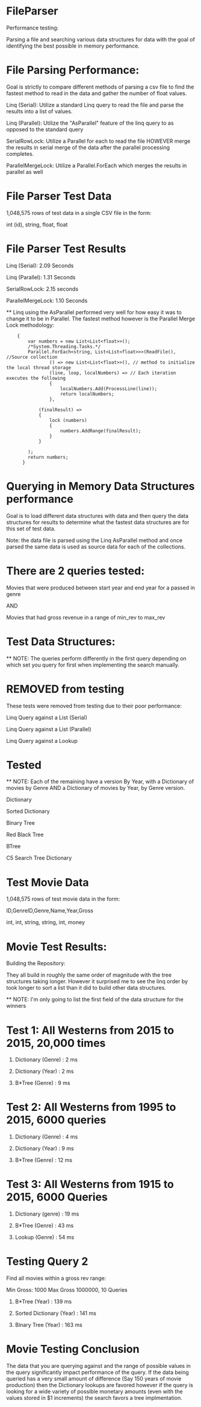 # FileParser
Performance testing: 

Parsing a file and searching various data structures for data with the goal of identifying the best possible in memory performance.

# File Parsing Performance:
Goal is strictly to compare different methods of parsing a csv file to find the fastest method to read in the data and gather the number of float values.

Linq (Serial): Utilize a standard Linq query to read the file and parse the results into a list of values.

Linq (Parallel): Utilize the "AsParallel" feature of the linq query to as opposed to the standard query

SerialRowLock: Utilize a Parallel for each to read the file HOWEVER merge the results in serial merge of the data after the parallel processing completes.

ParallelMergeLock: Utilize a Parallel.ForEach which merges the results in parallel as well

# File Parser Test Data
1,048,575 rows of test data in a single CSV file in the form:

int (id), string, float, float

# File Parser Test Results

Linq (Serial): 2.09 Seconds

Linq (Parallel): 1.31 Seconds

SerialRowLock: 2.15 seconds

ParallelMergeLock: 1.10 Seconds

** Linq using the AsParallel performed very well for how easy it was to change it to be in Parallel. The fastest method however is the Parallel Merge Lock methodology:

        {
            var numbers = new List<List<float>>();
            /*System.Threading.Tasks.*/
            Parallel.ForEach<string, List<List<float>>>(ReadFile(), //Source collection 
                    () => new List<List<float>>(), // method to initialize the local thread storage
                    (line, loop, localNumbers) => // Each iteration executes the following
                    {
                        localNumbers.Add(ProcessLine(line));
                        return localNumbers;
                    },

                (finalResult) =>
                {
                    lock (numbers)
                    {
                        numbers.AddRange(finalResult);
                    }
                }

            );
            return numbers;
          }



# Querying in Memory Data Structures performance
Goal is to load different data structures with data and then query the data structures for results to determine what the fastest data structures are for this set of test data.

Note: the data file is parsed using the Linq AsParallel method and once parsed the same data is used as source data for each of the collections.

# There are 2 queries tested: 

Movies that were produced between start year and end year for a passed in genre

AND

Movies that had gross revenue in a range of min_rev to max_rev

# Test Data Structures:
** NOTE: The queries perform differently in the first query depending on which set you query for first when implementing the search manually.

# REMOVED from testing

These tests were removed from testing due to their poor performance:

Linq Query against a List (Serial)

Linq Query against a List (Parallel)

Linq Query against a Lookup

# Tested

** NOTE: Each of the remaining have a version By Year, with a Dictionary of movies by Genre AND a Dictionary of movies by Year, by Genre version. 

Dictionary

Sorted Dictionary

Binary Tree 

Red Black Tree  

BTree 

C5 Search Tree Dictionary 

# Test Movie Data 
1,048,575 rows of test movie data in the form:

ID,GenreID,Genre,Name,Year,Gross

int, int, string, string, int, money

# Movie Test Results:

Building the Repository:

They all build in roughly the same order of magnitude with the tree structures taking longer. However it surprised me to see the linq order by took longer to sort a list than it did to build other data structures.

** NOTE: I'm only going to list the first field of the data structure for the winners

# Test 1: All Westerns from 2015 to 2015, 20,000 times

1) Dictionary (Genre) : 2 ms

2) Dictionary (Year) : 2 ms

3) B*Tree (Genre) : 9 ms

# Test 2: All Westerns from 1995 to 2015, 6000 queries

1) Dictionary (Genre) : 4 ms

2) Dictionary (Year) : 9 ms

3) B*Tree (Genre) : 12 ms

# Test 3: All Westerns from 1915 to 2015, 6000 Queries

1) Dictionary (genre) : 19 ms

2) B*Tree (Genre) : 43 ms

3) Lookup (Genre) : 54 ms



# Testing Query 2

Find all movies within a gross rev range:

Min Gross: 1000 Max Gross 1000000, 10 Queries

1) B*Tree (Year) : 139 ms

2) Sorted Dictionary (Year) : 141 ms

3) Binary Tree (Year) : 163 ms


# Movie Testing Conclusion

The data that you are querying against and the range of possible values in the query significantly impact performance of the query. If the data being queried has a very small amount of difference (Say 150 years of movie production) then the Dictionary lookups are favored however if the query is looking for a wide variety of possible monetary amounts (even with the values stored in $1 increments) the search favors a tree implmentation. 







